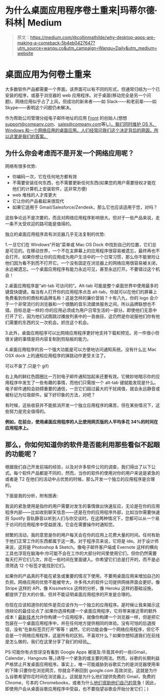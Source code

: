 # 为什么桌面应用程序卷土重来|玛蒂尔德·科林| Medium

> 原文：<https://medium.com/@collinmathilde/why-desktop-apps-are-making-a-comeback-5b4eb0427647?utm_source=wanqu.co&utm_campaign=Wanqu+Daily&utm_medium=website>

# **桌面应用为何卷土重来**

大多数软件产品都需要一个界面。该界面可以有不同的形式，但通常归结为一个已安装的程序，或基于浏览器的 web 应用程序。对于桌面(移动完全是另一个问题)，网络应用似乎占了上风，但成功的新来者——如 Slack——和老前辈——如 Skype——表明这个问题仍未解决。

作为帮助公司管理分组电子邮件地址的应用 [Front](http://frontapp.com) 的创始人(想想 support@company.com、[sales@company.com](mailto:sales@company.com)等[)。)，我们同时维护 OS X、Windows 和一个网络应用的桌面应用。人们经常问我们这个决定背后的原因，所以这里是我们的答案。](mailto:support@company.com)

## 为什么你会考虑**而不是**开发一个网络应用呢？

网络有很多优势:

*   你编码一次，它在任何地方都有效
*   不需要安装任何东西，也不需要更新任何东西(如果您的用户需要授权才能在他们的计算机上安装软件，这非常方便)
*   web 堆栈的人才库更大
*   它让你的产品看起来很现代
*   如果它适用于 Gmail/Salesforce/Zendesk，那么它也应该适用于您，对吗？

这些争论远不是次要的，而且对网络应用程序影响很大。但对于一些产品来说，走一条不太受欢迎的路可能是值得的。

独立的桌面应用程序具有浏览器几乎无法复制的优势:

1.一旦它们在 Windows“开始”菜单或 Mac OS Dock 中找到自己的位置，它们总是可见的。在移动世界，一个不在主屏幕上的应用程序很容易被遗忘，最终再也不会打开。如果你想让你的应用成为用户生活中的一个日常习惯，那么你不能冒险让他们因为看不到而不打开它。一个没有固定在浏览器上的网络应用很容易被关闭，永远被遗忘。一个桌面应用程序有能力永远可见，甚至永远打开。不要错过这个机会！

2.桌面应用程序是“alt-tab 可访问的”。Alt-tab 可能是整个桌面世界中使用最多的键盘快捷键。每当有人打开你的应用程序点击 alt-tab，你就可以在他们的屏幕上免费看到你的商标和品牌名称！这是怎样的廉价营销？十有八九，你的 logo 会介于一个非常流行的浏览器和一个很酷的音乐流媒体服务之间，所以品牌联想也不错。目标总是一样的:你的应用必须成为用户日常生活的一部分。即使他们无意中打开了它，因为他们试图跳过播放列表中的一首曲目，这仍然是你说服他们你有他们需要的东西的又一次机会。抓住这个机会。

3.此外，桌面应用程序可以比网络应用程序更好地支持下载和预览。另一件很小但很关键的事情是将内容复制到剪贴板的能力。

4.桌面应用程序的另一个强大功能是可以方便地访问通知系统。没有什么比 Mac OSX dock 上的通知应用程序的弹跳动作更受关注了。



可以不查了:只是个 gif)

右上角的鲜红色圆圈比一万封电子邮件通知加起来还要有效。它微妙地暗示你的应用程序中发生了一些有趣的事情，而他们只需按一个 alt-tab 键就能发现是什么。电子邮件通知会妨碍重要的通信，一旦它们超过最大的干扰阈值，就会永远静音或被标记为垃圾邮件。留下好印象的方法，对吧？

有时候，这些收获并不能抵消开发一个独立应用程序的痛苦，但在某些情况下，这些努力是完全值得的。

**例如，在前台，使用桌面应用程序的人比使用网页版的人平均多花 34%的时间在应用程序上。**

## 那么，你如何知道你的软件是否能利用那些看似不起眼的功能呢？

根据我们自己开发前端的经验，以及对许多软件公司的调查，我们得出了以下公式。每个软件产品都是不同的，然而，当你的软件的使用对你的用户来说是紧急的或者是 T2 在他们的活动中占优势的时候，那么开发一个独立的应用程序是合理的。

下面是我的分析，附有图表:



我说的紧急使用是指你的用户需要对发生的事情做出快速反应，无论是在你的应用程序内部——比如收到聊天信息——还是在你的应用程序外部，比如当你需要快速将 Spotify 音轨静音以听到人们与你交谈时。在这两种情况下，您都可以从一个易于访问的应用程序中受益匪浅，它会在需要操作时通知您。

频繁的活动，我的意思是你的用户每天会在你的应用上花费大量的时间。任何有助于他们正常工作的东西都属于这一类。对于程序员来说，它将是 ide。对于设计师来说，这将是 Photoshop & Sketch。像电子邮件客户端或 Evernote 这样的横向工具也浮现在脑海中:你可能不会在工作的大部分时间里使用它们，但你仍然需要每天打开它们几次，并花一些时间在里面键入。你希望它们总是打开的，而不是必须筛选 12 个标签才能找到它们。

如果你的产品真的不能在紧急或重要的情况下使用，不要用桌面应用来增加自己的负担。网络应用的优势不能被夸大，许多伟大的软件公司提供网络界面会更好。像 Stripe 这样的 API，像 Kissmetrics 这样的分析，像 Heroku 这样的基础设施，都提供了巨大的价值，但并不能证明桌面应用程序的开发是合理的。

你现在应该知道你的软件是否应该作为一个独立的应用程序。是时候让我来揭示这场辩论的最佳论点了:如果你选择构建一个桌面应用程序，它将带来接近零的额外成本！[最新技术](http://nwjs.io/)允许你构建一个应用程序，就像你构建一个浏览器一样，但是把它包装在一个桌面应用程序中，并在任何地方提供相同的体验。没有可怕的后退按钮，没有“在新标签页打开”等等！诚然，它的功能会像一个网络应用程序，但它不会是一个网络应用程序，这是所有的区别。不喜欢什么？如果你想知道我们在前线是怎么做的，我们在这里分享了我们的经验[。](http://blog.frontapp.com/how-we-make-front-work-as-an-hybrid-app/)

PS:可能你有点惊讶没有看到 Google Apps 被提及:毕竟其中的一些(Gmail，Calendar，Hangouts 等。)诱导一个紧急的或主要的用法。然而，谷歌的长期利益严格禁止开发桌面应用程序。事实上，唯一可能威胁到谷歌实力的是浏览器使用率的下降:只要你在浏览网页，你就会不断回到 google.com 高效浏览。这就是为什么谷歌希望你花时间在浏览器上。这就是为什么他们提供免费的 Gmail，免费的 Chrome，亏本的 Chromebooks，或者为什么[他们资助他们自己的竞争](http://en.wikipedia.org/wiki/Mozilla_Foundation#Financing)！因此，即使用户会从桌面谷歌应用程序中受益，也不要指望谷歌会开始分发它们；)



